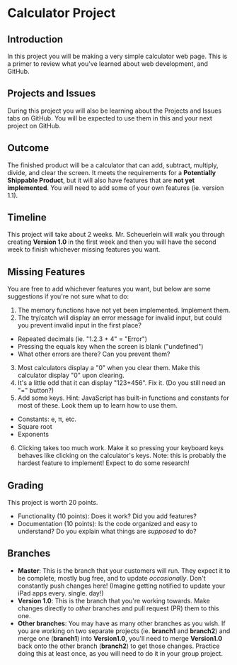 # Calculator Project

## Introduction
In this project you will be making a very simple calculator web page. This is a primer to review what you've learned about web development, and GitHub.

## Projects and Issues
During this project you will also be learning about the Projects and Issues tabs on GitHub. You will be expected to use them in this and your next project on GitHub.

## Outcome
The finished product will be a calculator that can add, subtract, multiply, divide, and clear the screen. It meets the requirements for a **Potentially Shippable Product**, but it will also have features that are **not yet implemented**. You will need to add some of your own features (ie. version 1.1).

## Timeline
This project will take about 2 weeks. Mr. Scheuerlein will walk you through creating **Version 1.0** in the first week and then you will have the second week to finish whichever missing features you want.

## Missing Features
You are free to add whichever features you want, but below are some suggestions if you're not sure what to do:

1. The memory functions have not yet been implemented. Implement them.
2. The try/catch will display an error message for invalid input, but could you prevent invalid input in the first place?
  - Repeated decimals (ie. "1.2.3 + 4" = "Error")
  - Pressing the equals key when the screen is blank ("undefined")
  - What other errors are there? Can you prevent them?
3. Most calculators display a "0" when you clear them. Make this calculator display "0" upon clearing.
4. It's a little odd that it can display "123+456". Fix it. (Do you still need an "=" button?)
5. Add some keys. Hint: JavaScript has built-in functions and constants for most of these. Look them up to learn how to use them.
  - Constants: e, π, etc.
  - Square root
  - Exponents
6. Clicking takes too much work. Make it so pressing your keyboard keys behaves like clicking on the calculator's keys. Note: this is probably the hardest feature to implement! Expect to do some research!

## Grading
This project is worth 20 points.
- Functionality (10 points): Does it work? Did you add features?
- Documentation (10 points): Is the code organized and easy to understand? Do you explain what things are *supposed* to do?

## Branches
- **Master**: This is the branch that your customers will run. They expect it to be complete, mostly bug free, and to update *occasionally*. Don't constantly push changes here! (Imagine getting notified to update your iPad apps every. single. day!)
- **Version 1.0**: This is the branch that you're working towards. Make changes directly to *other* branches and pull request (PR) them to this one.
- **Other branches**: You may have as many other branches as you wish. If you are working on two separate projects (ie. **branch1** and **branch2**) and merge one (**branch1**) into **Version1.0**, you'll need to merge **Version1.0** back onto the other branch (**branch2**) to get those changes. Practice doing this at least once, as you will need to do it in your group project.
